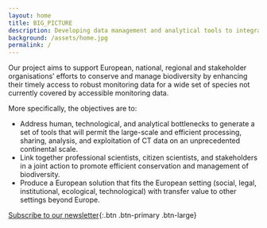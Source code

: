 ```yaml
---
layout: home
title: BIG_PICTURE
description: Developing data management and analytical tools to integrate and advance professional and citizen science camera-trapping initiatives across Europe.
background: /assets/home.jpg
permalink: /
---
```


Our project aims to support European, national, regional and stakeholder organisations’ efforts to conserve and manage biodiversity by enhancing their timely access to robust monitoring data for a wide set of species not currently covered by accessible monitoring data.

More specifically, the objectives are to:

- Address human, technological, and analytical bottlenecks to generate a set of tools that will permit the large-scale and efficient processing, sharing, analysis, and exploitation of CT data on an unprecedented continental scale.
- Link together professional scientists, citizen scientists, and stakeholders in a joint action to
promote efficient conservation and management of biodiversity.
- Produce a European solution that fits the European setting (social, legal, institutional, ecological, technological) with transfer value to other settings beyond Europe.

[Subscribe to our newsletter](#){:.btn .btn-primary .btn-large}
